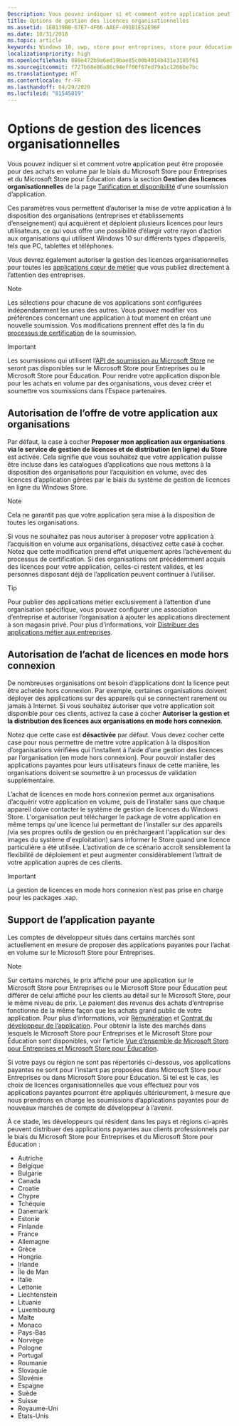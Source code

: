```yaml
---
Description: Vous pouvez indiquer si et comment votre application peut être proposée pour des achats en volume par le biais du Microsoft Store pour Entreprises et du Microsoft Store pour Éducation dans la section Gestion des licences organisationnelles d’une soumission d’application.
title: Options de gestion des licences organisationnelles
ms.assetid: 1EB139B0-67E7-4F66-AAEF-491B1E52E96F
ms.date: 10/31/2018
ms.topic: article
keywords: Windows 10, uwp, store pour entreprises, store pour éducation, organisation, licence en volume, entreprise, store éducation, store entreprises, achat en volume, en gros
localizationpriority: high
ms.openlocfilehash: 880e472b9a6ed19bae85c00b4014b431e3185f61
ms.sourcegitcommit: f727b68e86a86c94eff00f67ed79a1c12666e7bc
ms.translationtype: HT
ms.contentlocale: fr-FR
ms.lasthandoff: 04/29/2020
ms.locfileid: "81545019"
---
```

# <a name="organizational-licensing-options"></a>Options de gestion des licences organisationnelles


Vous pouvez indiquer si et comment votre application peut être proposée pour des achats en volume par le biais du Microsoft Store pour Entreprises et du Microsoft Store pour Éducation dans la section **Gestion des licences organisationnelles** de la page [Tarification et disponibilité](set-app-pricing-and-availability.md#organizational-licensing) d’une soumission d’application.

Ces paramètres vous permettent d’autoriser la mise de votre application à la disposition des organisations (entreprises et établissements d’enseignement) qui acquièrent et déploient plusieurs licences pour leurs utilisateurs, ce qui vous offre une possibilité d’élargir votre rayon d’action aux organisations qui utilisent Windows 10 sur différents types d’appareils, tels que PC, tablettes et téléphones.

Vous devrez également autoriser la gestion des licences organisationnelles pour toutes les [applications cœur de métier](distribute-lob-apps-to-enterprises.md) que vous publiez directement à l’attention des entreprises.

> [!NOTE]
> Les sélections pour chacune de vos applications sont configurées indépendamment les unes des autres. Vous pouvez modifier vos préférences concernant une application à tout moment en créant une nouvelle soumission. Vos modifications prennent effet dès la fin du [processus de certification](the-app-certification-process.md) de la soumission.

> [!IMPORTANT]
> Les soumissions qui utilisent l’[API de soumission au Microsoft Store](../monetize/create-and-manage-submissions-using-windows-store-services.md) ne seront pas disponibles sur le Microsoft Store pour Entreprises ou le Microsoft Store pour Éducation. Pour rendre votre application disponible pour les achats en volume par des organisations, vous devez créer et soumettre vos soumissions dans l’Espace partenaires.


## <a name="allowing-your-app-to-be-offered-to-organizations"></a>Autorisation de l’offre de votre application aux organisations

Par défaut, la case à cocher **Proposer mon application aux organisations via le service de gestion de licences et de distribution (en ligne) du Store** est activée. Cela signifie que vous souhaitez que votre application puisse être incluse dans les catalogues d’applications que nous mettons à la disposition des organisations pour l’acquisition en volume, avec des licences d’application gérées par le biais du système de gestion de licences en ligne du Windows Store.

> [!NOTE]
> Cela ne garantit pas que votre application sera mise à la disposition de toutes les organisations.

Si vous ne souhaitez pas nous autoriser à proposer votre application à l’acquisition en volume aux organisations, désactivez cette case à cocher. Notez que cette modification prend effet uniquement après l’achèvement du processus de certification. Si des organisations ont précédemment acquis des licences pour votre application, celles-ci restent valides, et les personnes disposant déjà de l’application peuvent continuer à l’utiliser.

> [!TIP]
> Pour publier des applications métier exclusivement à l’attention d’une organisation spécifique, vous pouvez configurer une association d’entreprise et autoriser l’organisation à ajouter les applications directement à son magasin privé. Pour plus d’informations, voir [Distribuer des applications métier aux entreprises](distribute-lob-apps-to-enterprises.md).


## <a name="allowing-disconnected-offline-licensing"></a>Autorisation de l’achat de licences en mode hors connexion

De nombreuses organisations ont besoin d’applications dont la licence peut être achetée hors connexion. Par exemple, certaines organisations doivent déployer des applications sur des appareils qui se connectent rarement ou jamais à Internet. Si vous souhaitez autoriser que votre application soit disponible pour ces clients, activez la case à cocher **Autoriser la gestion et la distribution des licences aux organisations en mode hors connexion**.

Notez que cette case est **désactivée** par défaut. Vous devez cocher cette case pour nous permettre de mettre votre application à la disposition d’organisations vérifiées qui l’installent à l’aide d’une gestion des licences par l’organisation (en mode hors connexion). Pour pouvoir installer des applications payantes pour leurs utilisateurs finaux de cette manière, les organisations doivent se soumettre à un processus de validation supplémentaire.

L’achat de licences en mode hors connexion permet aux organisations d’acquérir votre application en volume, puis de l’installer sans que chaque appareil doive contacter le système de gestion de licences du Windows Store. L'organisation peut télécharger le package de votre application en même temps qu'une licence lui permettant de l'installer sur des appareils (via ses propres outils de gestion ou en préchargeant l'application sur des images du système d'exploitation) sans informer le Store quand une licence particulière a été utilisée. L’activation de ce scénario accroît sensiblement la flexibilité de déploiement et peut augmenter considérablement l’attrait de votre application auprès de ces clients.

> [!IMPORTANT]
> La gestion de licences en mode hors connexion n’est pas prise en charge pour les packages .xap.

 
## <a name="paid-app-support"></a>Support de l’application payante

Les comptes de développeur situés dans certains marchés sont actuellement en mesure de proposer des applications payantes pour l’achat en volume sur le Microsoft Store pour Entreprises. 

> [!NOTE]
> Sur certains marchés, le prix affiché pour une application sur le Microsoft Store pour Entreprises ou le Microsoft Store pour Éducation peut différer de celui affiché pour les clients au détail sur le Microsoft Store, pour le même niveau de prix. Le paiement des revenus des achats d’entreprise fonctionne de la même façon que les achats grand public de votre application. Pour plus d’informations, voir [Rémunération](getting-paid-apps.md) et [Contrat du développeur de l’application](https://docs.microsoft.com/legal/windows/agreements/app-developer-agreement). Pour obtenir la liste des marchés dans lesquels le Microsoft Store pour Entreprises et le Microsoft Store pour Éducation sont disponibles, voir l’article [Vue d’ensemble de Microsoft Store pour Entreprises et Microsoft Store pour Éducation](https://docs.microsoft.com/windows/manage/windows-store-for-business-overview#supported-markets).

Si votre pays ou région ne sont pas répertoriés ci-dessous, vos applications payantes ne sont pour l’instant pas proposées dans Microsoft Store pour Entreprises ou dans Microsoft Store pour Éducation. Si tel est le cas, les choix de licences organisationnelles que vous effectuez pour vos applications payantes pourront être appliqués ultérieurement, à mesure que nous prendrons en charge les soumissions d’applications payantes pour de nouveaux marchés de compte de développeur à l’avenir.

À ce stade, les développeurs qui résident dans les pays et régions ci-après peuvent distribuer des applications payantes aux clients professionnels par le biais du Microsoft Store pour Entreprises et du Microsoft Store pour Éducation :

- Autriche
- Belgique
- Bulgarie
- Canada
- Croatie
- Chypre
- Tchéquie
- Danemark
- Estonie
- Finlande
- France
- Allemagne
- Grèce
- Hongrie
- Irlande
- Île de Man
- Italie
- Lettonie
- Liechtenstein
- Lituanie
- Luxembourg
- Malte
- Monaco
- Pays-Bas
- Norvège
- Pologne
- Portugal
- Roumanie
- Slovaquie
- Slovénie
- Espagne
- Suède
- Suisse
- Royaume-Uni
- États-Unis
